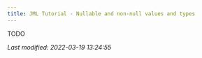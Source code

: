 ```yaml
---
title: JML Tutorial - Nullable and non-null values and types
---
```


TODO

_Last modified: 2022-03-19 13:24:55_
